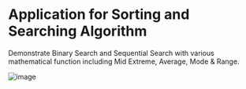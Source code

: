 # Application for Sorting and Searching Algorithm 
Demonstrate Binary Search and Sequential Search with various mathematical function including Mid Extreme, Average, Mode & Range.

![image](https://github.com/DerrickCGT/Astronomical-Processing-HLR/assets/110579104/3f6b3595-9a31-4082-bd7b-3cea5487836b)
